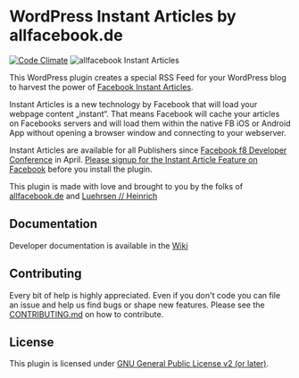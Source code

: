 # WordPress Instant Articles by allfacebook.de
[![Code Climate](https://codeclimate.com/github/luehrsenheinrich/afb_instant_articles/badges/gpa.svg)](https://codeclimate.com/github/luehrsenheinrich/afb_instant_articles)
![allfacebook Instant Articles](https://raw.githubusercontent.com/luehrsenheinrich/afb_instant_articles/master/assets/banner-1544x500.png)

This WordPress plugin creates a special RSS Feed for your WordPress blog to harvest the power of [Facebook Instant Articles](http://instantarticles.fb.com).

Instant Articles is a new technology by Facebook that will load your webpage content „instant“. That means Facebook will cache your articles on Facebooks servers and will load them within the native FB iOS or Android App without opening a browser window and connecting to your webserver.

Instant Articles are available for all Publishers since [Facebook f8 Developer Conference](http://fbf8.com) in April. [Please signup for the Instant Article Feature on Facebook](https://www.facebook.com/instant_articles/signup) before you install the plugin.

This plugin is made with love and brought to you by the folks of [allfacebook.de](http://www.allfacebook.de) and [Luehrsen // Heinrich](http://www.luehrsen-heinrich.de)

## Documentation

Developer documentation is available in the [Wiki](https://github.com/luehrsenheinrich/afb_instant_articles/wiki) 

## Contributing

Every bit of help is highly appreciated. Even if you don't code you can file an issue and help us find bugs or shape new features. Please see the [CONTRIBUTING.md](./CONTRIBUTING.md) on how to contribute.

## License

This plugin is licensed under [GNU General Public License v2 (or later)](./LICENSE.md).
